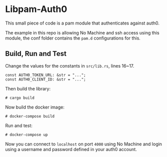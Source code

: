 # Libpam-Auth0

This small piece of code is a pam module that authenticates against auth0.

The example in this repo is allowing  No Machine and ssh access using this module, the conf folder 
contains the ```pam.d``` configurations for this.


## Build, Run and Test

Change the values for the constants in ```src/lib.rs```, lines 16~17. 

    const AUTH0_TOKEN_URL: &str = "...";
    const AUTH0_CLIENT_ID: &str = "...";    

Then build the library:

    # cargo build

Now build the docker image:

    # docker-compose build

Run and test:

    # docker-compose up

Now you can connect to ```localhost``` on port ```4000``` using No Machine and login using a username and password defined in your auth0 account.